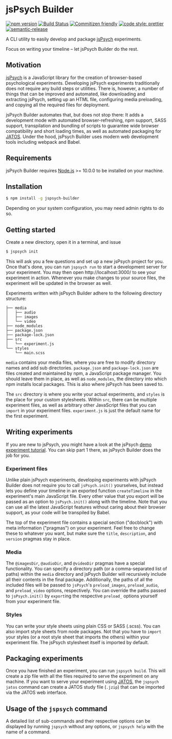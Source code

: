 # jsPsych Builder

[![npm version](https://badge.fury.io/js/jspsych-builder.svg)](https://badge.fury.io/js/jspsych-builder)
[![Build Status](https://travis-ci.org/bjoluc/jspsych-builder.svg?branch=master)](https://travis-ci.org/bjoluc/jspsych-builder)
[![Commitizen friendly](https://img.shields.io/badge/commitizen-friendly-brightgreen.svg)](http://commitizen.github.io/cz-cli/)
[![code style: prettier](https://img.shields.io/badge/code_style-prettier-ff69b4.svg)](https://github.com/prettier/prettier)
[![semantic-release](https://img.shields.io/badge/%20%20%F0%9F%93%A6%F0%9F%9A%80-semantic--release-e10079.svg)](https://github.com/semantic-release/semantic-release)

A CLI utility to easily develop and package [jsPsych](https://www.jspsych.org/) experiments.

Focus on writing your timeline – let jsPsych Builder do the rest.

## Motivation

[jsPsych](https://www.jspsych.org/) is a JavaScript library for the creation of
browser-based psychological experiments. Developing jsPsych experiments
traditionally does not require any build steps or utilities. There is, however,
a number of things that can be improved and automated, like downloading and
extracting jsPsych, setting up an HTML file, configuring media preloading, and
copying all the required files for deployment.

jsPsych Builder automates that, but does not stop there: It adds a development
mode with automated browser-refreshing, npm support, SASS support, transpilation
and bundling of scripts to guarantee wide browser compatibility and short
loading times, as well as automated packaging for
[JATOS](https://www.jatos.org/). Under the hood, jsPsych Builder uses modern web
development tools including webpack and Babel.

## Requirements

jsPsych Builder requires [Node.js](https://nodejs.org) >= 10.0.0 to be installed on your machine.

## Installation

```bash
$ npm install -g jspsych-builder
```

Depending on your system configuration, you may need admin rights to do so.

## Getting started

Create a new directory, open it in a terminal, and issue

```bash
$ jspsych init
```

This will ask you a few questions and set up a new jsPsych project for you. Once
that's done, you can run `jspsych run` to start a development server for your
experiment. You may then open http://localhost:3000/ to see your experiment in
action. Whenever you make changes to your source files, the experiment will be
updated in the browser as well.

Experiments written with jsPsych Builder adhere to the following directory structure:

```
├── media
│   ├── audio
│   ├── images
│   └── video
├── node_modules
├── package.json
├── package-lock.json
├── src
│   └── experiment.js
└── styles
    └── main.scss
```

`media` contains your media files, where you are free to modify directory names
and add sub directories. `package.json` and `package-lock.json` are files
created and maintained by npm, a JavaScript package manager. You should leave
them in place, as well as `node_modules`, the directory into which npm installs
local packages. This is also where jsPsych has been saved to.

The `src` directory is where you write your actual experiments, and `styles` is
the place for your custom stylesheets. Within `src`, there can be multiple
experiment files, as well as arbitrary other JavaScript files that you can
`import` in your experiment files. `experiment.js` is just the default name for
the first experiment.

## Writing experiments

If you are new to jsPsych, you might have a look at the jsPsych [demo experiment
tutorial](https://www.jspsych.org/tutorials/rt-task/#part-2-display-welcome-message).
You can skip part 1 there, as jsPsych Builder does the job for you.

### Experiment files

Unlike plain jsPsych experiments, developing experiments with jsPsych Builder
does not require you to call `jsPsych.init()` yourselves, but instead lets you
define your timeline in an exported function `createTimeline` in the
experiment's main JavaScript file. Every other value that you export will be
passed as an option to `jsPsych.init()` along with the timeline. Note that you
can use all the latest JavaScript features without caring about their browser
support, as your code will be transpiled by Babel.

The top of the experiment file contains a special section ("docblock") with meta
information ("pragmas") on your experiment. Feel free to change these to
whatever you want, but make sure the `title`, `description`, and `version`
pragmas stay in place.

### Media

The `@imagesDir`, `@audioDir`, and `@videoDir` pragmas have a special
functionality. You can specify a directory path (or a comma-separated list of
paths) within the `media` directory and jsPsych Builder will recursively include
all their contents in the final package. Additionally, the paths of all the
included files will be passed to `jsPsych`'s `preload_images`, `preload_audio`,
and `preload_video` options, respectively. You can override the paths passed to
`jsPsych.init()` by `export`ing the respective `preload_` options yourself from
your experiment file.

### Styles

You can write your style sheets using plain CSS or SASS (.scss). You can also
import style sheets from node packages. Not that you have to `import` your
styles (or a root style sheet that imports the others) within your experiment
file. The jsPsych stylesheet itself is imported by default.

## Packaging experiments

Once you have finished an experiment, you can run `jspsych build`. This will
create a zip file with all the files required to serve the experiment on any
machine. If you want to serve your experiment using
[JATOS](https://www.jatos.org/), the `jspsych jatos` command can create a JATOS
study file (`.jzip`) that can be imported via the JATOS web interface.

## Usage of the `jspsych` command

A detailed list of sub-commands and their respective options can be displayed by
running `jspsych` without any options, or `jspsych help` with the name of a
command.
